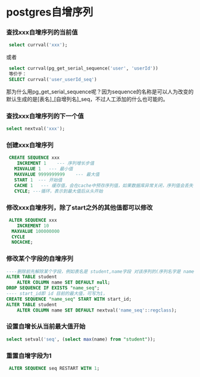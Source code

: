 # postgres自增序列



### 查找xxx自增序列的当前值

~~~sql
 select currval('xxx');
~~~
或者
~~~sql
 select currval(pg_get_serial_sequence('user', 'userId'))
 等价于：
 SELECT currval('user_userId_seq')
~~~
那为什么用pg_get_serial_sequence呢？因为sequence的名称是可以人为改变的
默认生成的是[表名]_[自增列名]_seq，不过人工添加的什么也可能的。

### 查找xxx自增序列的下一个值

~~~sql
select nextval('xxx');
~~~

### 创建xxx自增序列

~~~sql
 CREATE SEQUENCE xxx
    INCREMENT 1    --- 序列增长步值
   MINVALUE 1   --- 最小值
   MAXVALUE 9999999999    --- 最大值
   START 1  --- 开始值
   CACHE 1   --- 缓存值，会在cache中预存序列值，如果数据库异常关闭，序列值会丢失
   CYCLE; ---循环，表示到最大值后从头开始
~~~

### 修改xxx自增序列，除了start之外的其他值都可以修改

~~~sql
 ALTER SEQUENCE xxx
    INCREMENT 10 
  MAXVALUE 100000000 
  CYCLE 
  NOCACHE;
~~~

### 修改某个字段的自增序列

~~~sql
----删除前先解除某个字段，例如表名是 student,name字段 对该序列的(序列名字是 name_seq)依赖
ALTER TABLE student
    ALTER COLUMN name SET DEFAULT null;
DROP SEQUENCE IF EXISTS "name_seq";
---- start_id即 id 目前的最大值，可写为1，
CREATE SEQUENCE "name_seq" START WITH start_id;
ALTER TABLE student
    ALTER COLUMN name SET DEFAULT nextval('name_seq'::regclass);
~~~

### 设置自增长从当前最大值开始

~~~sql
select setval('seq', (select max(name) from "student"));
~~~

### 重置自增字段为1

~~~sql
 ALTER SEQUENCE seq RESTART WITH 1;
~~~